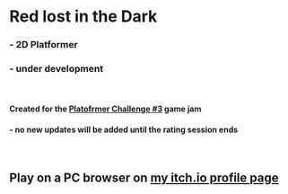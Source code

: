 # Red lost in the Dark


### - 2D Platformer
### - under development
<br>


#### Created for the [Platofrmer Challenge \#3](https://itch.io/jam/platformer-challenge-3) game jam
#### - no new updates will be added until the rating session ends

<br>

## Play on a PC browser on [my itch.io profile page](https://seby-pacu.itch.io/red-lost-in-the-dark)
